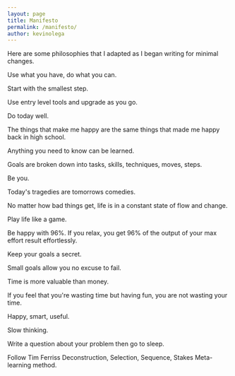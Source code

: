 ```yaml
---
layout: page
title: Manifesto
permalink: /manifesto/ 
author: kevinolega
---
```


Here are some philosophies that I adapted as I began writing for minimal changes.

Use what you have, do what you can.

Start with the smallest step.

Use entry level tools and upgrade as you go.

Do today well.

The things that make me happy are the same things that made me happy back in high school.

Anything you need to know can be learned.

Goals are broken down into tasks, skills, techniques, moves, steps.

Be you.

Today's tragedies are tomorrows comedies.

No matter how bad things get, life is in a constant state of flow and change.

Play life like a game.

Be happy with 96%. If you relax, you get 96% of the output of your max effort result effortlessly.

Keep your goals a secret.

Small goals allow you no excuse to fail. 

Time is more valuable than money.

If you feel that you're wasting time but having fun, you are not wasting your time.

Happy, smart, useful.

Slow thinking.

Write a question about your problem then go to sleep.

Follow Tim Ferriss Deconstruction, Selection, Sequence, Stakes Meta-learning method.
